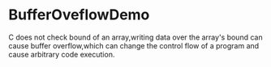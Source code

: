 # BufferOveflowDemo
C does not check bound of an array,writing data over the array's bound can cause buffer overflow,which can change the control flow of a program and cause arbitrary code execution. 

